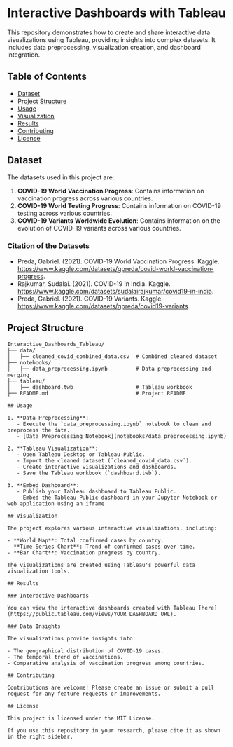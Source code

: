 # Interactive Dashboards with Tableau

This repository demonstrates how to create and share interactive data visualizations using Tableau, providing insights into complex datasets. It includes data preprocessing, visualization creation, and dashboard integration.

## Table of Contents

- [Dataset](#dataset)
- [Project Structure](#project-structure)
- [Usage](#usage)
- [Visualization](#visualization)
- [Results](#results)
- [Contributing](#contributing)
- [License](#license)

## Dataset

The datasets used in this project are:
1. **COVID-19 World Vaccination Progress**: Contains information on vaccination progress across various countries.
2. **COVID-19 World Testing Progress**: Contains information on COVID-19 testing across various countries.
3. **COVID-19 Variants Worldwide Evolution**: Contains information on the evolution of COVID-19 variants across various countries.

### Citation of the Datasets

- Preda, Gabriel. (2021). COVID-19 World Vaccination Progress. Kaggle. https://www.kaggle.com/datasets/gpreda/covid-world-vaccination-progress.
- Rajkumar, Sudalai. (2021). COVID-19 in India. Kaggle. https://www.kaggle.com/datasets/sudalairajkumar/covid19-in-india.
- Preda, Gabriel. (2021). COVID-19 Variants. Kaggle. https://www.kaggle.com/datasets/gpreda/covid19-variants.

## Project Structure

```plaintext
Interactive_Dashboards_Tableau/
├── data/
│   ├── cleaned_covid_combined_data.csv  # Combined cleaned dataset
├── notebooks/
│   ├── data_preprocessing.ipynb         # Data preprocessing and merging
├── tableau/
│   ├── dashboard.twb                    # Tableau workbook
├── README.md                            # Project README

## Usage

1. **Data Preprocessing**:
   - Execute the `data_preprocessing.ipynb` notebook to clean and preprocess the data.
   - [Data Preprocessing Notebook](notebooks/data_preprocessing.ipynb)

2. **Tableau Visualization**:
   - Open Tableau Desktop or Tableau Public.
   - Import the cleaned dataset (`cleaned_covid_data.csv`).
   - Create interactive visualizations and dashboards.
   - Save the Tableau workbook (`dashboard.twb`).

3. **Embed Dashboard**:
   - Publish your Tableau dashboard to Tableau Public.
   - Embed the Tableau Public dashboard in your Jupyter Notebook or web application using an iframe.

## Visualization

The project explores various interactive visualizations, including:

- **World Map**: Total confirmed cases by country.
- **Time Series Chart**: Trend of confirmed cases over time.
- **Bar Chart**: Vaccination progress by country.

The visualizations are created using Tableau's powerful data visualization tools.

## Results

### Interactive Dashboards

You can view the interactive dashboards created with Tableau [here](https://public.tableau.com/views/YOUR_DASHBOARD_URL).

### Data Insights

The visualizations provide insights into:

- The geographical distribution of COVID-19 cases.
- The temporal trend of vaccinations.
- Comparative analysis of vaccination progress among countries.

## Contributing

Contributions are welcome! Please create an issue or submit a pull request for any feature requests or improvements.

## License

This project is licensed under the MIT License.

If you use this repository in your research, please cite it as shown in the right sidebar.

